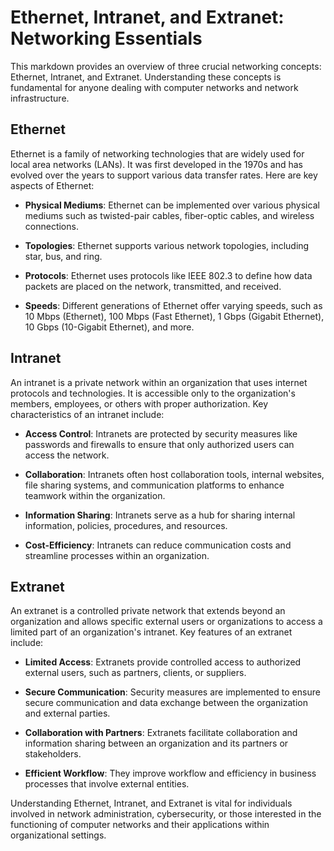 # Ethernet, Intranet, and Extranet: Networking Essentials

This markdown provides an overview of three crucial networking concepts: Ethernet, Intranet, and Extranet. Understanding these concepts is fundamental for anyone dealing with computer networks and network infrastructure.

## Ethernet

Ethernet is a family of networking technologies that are widely used for local area networks (LANs). It was first developed in the 1970s and has evolved over the years to support various data transfer rates. Here are key aspects of Ethernet:

- **Physical Mediums**: Ethernet can be implemented over various physical mediums such as twisted-pair cables, fiber-optic cables, and wireless connections.
    
- **Topologies**: Ethernet supports various network topologies, including star, bus, and ring.
    
- **Protocols**: Ethernet uses protocols like IEEE 802.3 to define how data packets are placed on the network, transmitted, and received.
    
- **Speeds**: Different generations of Ethernet offer varying speeds, such as 10 Mbps (Ethernet), 100 Mbps (Fast Ethernet), 1 Gbps (Gigabit Ethernet), 10 Gbps (10-Gigabit Ethernet), and more.
    

## Intranet

An intranet is a private network within an organization that uses internet protocols and technologies. It is accessible only to the organization's members, employees, or others with proper authorization. Key characteristics of an intranet include:

- **Access Control**: Intranets are protected by security measures like passwords and firewalls to ensure that only authorized users can access the network.
    
- **Collaboration**: Intranets often host collaboration tools, internal websites, file sharing systems, and communication platforms to enhance teamwork within the organization.
    
- **Information Sharing**: Intranets serve as a hub for sharing internal information, policies, procedures, and resources.
    
- **Cost-Efficiency**: Intranets can reduce communication costs and streamline processes within an organization.
    

## Extranet

An extranet is a controlled private network that extends beyond an organization and allows specific external users or organizations to access a limited part of an organization's intranet. Key features of an extranet include:

- **Limited Access**: Extranets provide controlled access to authorized external users, such as partners, clients, or suppliers.
    
- **Secure Communication**: Security measures are implemented to ensure secure communication and data exchange between the organization and external parties.
    
- **Collaboration with Partners**: Extranets facilitate collaboration and information sharing between an organization and its partners or stakeholders.
    
- **Efficient Workflow**: They improve workflow and efficiency in business processes that involve external entities.
    

Understanding Ethernet, Intranet, and Extranet is vital for individuals involved in network administration, cybersecurity, or those interested in the functioning of computer networks and their applications within organizational settings.